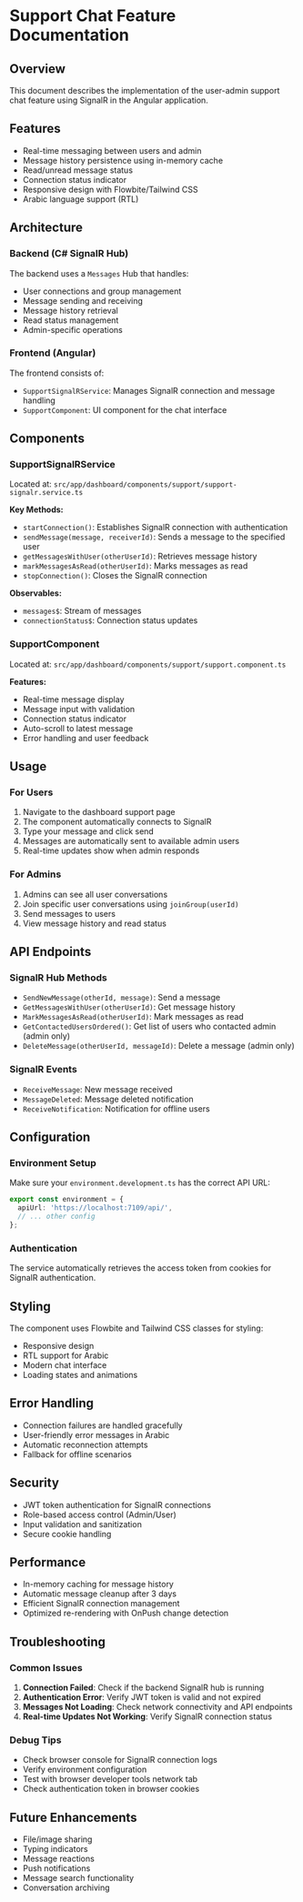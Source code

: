 # Support Chat Feature Documentation

## Overview
This document describes the implementation of the user-admin support chat feature using SignalR in the Angular application.

## Features
- Real-time messaging between users and admin
- Message history persistence using in-memory cache
- Read/unread message status
- Connection status indicator
- Responsive design with Flowbite/Tailwind CSS
- Arabic language support (RTL)

## Architecture

### Backend (C# SignalR Hub)
The backend uses a `Messages` Hub that handles:
- User connections and group management
- Message sending and receiving
- Message history retrieval
- Read status management
- Admin-specific operations

### Frontend (Angular)
The frontend consists of:
- `SupportSignalRService`: Manages SignalR connection and message handling
- `SupportComponent`: UI component for the chat interface

## Components

### SupportSignalRService
Located at: `src/app/dashboard/components/support/support-signalr.service.ts`

**Key Methods:**
- `startConnection()`: Establishes SignalR connection with authentication
- `sendMessage(message, receiverId)`: Sends a message to the specified user
- `getMessagesWithUser(otherUserId)`: Retrieves message history
- `markMessagesAsRead(otherUserId)`: Marks messages as read
- `stopConnection()`: Closes the SignalR connection

**Observables:**
- `messages$`: Stream of messages
- `connectionStatus$`: Connection status updates

### SupportComponent
Located at: `src/app/dashboard/components/support/support.component.ts`

**Features:**
- Real-time message display
- Message input with validation
- Connection status indicator
- Auto-scroll to latest message
- Error handling and user feedback

## Usage

### For Users
1. Navigate to the dashboard support page
2. The component automatically connects to SignalR
3. Type your message and click send
4. Messages are automatically sent to available admin users
5. Real-time updates show when admin responds

### For Admins
1. Admins can see all user conversations
2. Join specific user conversations using `joinGroup(userId)`
3. Send messages to users
4. View message history and read status

## API Endpoints

### SignalR Hub Methods
- `SendNewMessage(otherId, message)`: Send a message
- `GetMessagesWithUser(otherUserId)`: Get message history
- `MarkMessagesAsRead(otherUserId)`: Mark messages as read
- `GetContactedUsersOrdered()`: Get list of users who contacted admin (admin only)
- `DeleteMessage(otherUserId, messageId)`: Delete a message (admin only)

### SignalR Events
- `ReceiveMessage`: New message received
- `MessageDeleted`: Message deleted notification
- `ReceiveNotification`: Notification for offline users

## Configuration

### Environment Setup
Make sure your `environment.development.ts` has the correct API URL:
```typescript
export const environment = {
  apiUrl: 'https://localhost:7109/api/',
  // ... other config
};
```

### Authentication
The service automatically retrieves the access token from cookies for SignalR authentication.

## Styling
The component uses Flowbite and Tailwind CSS classes for styling:
- Responsive design
- RTL support for Arabic
- Modern chat interface
- Loading states and animations

## Error Handling
- Connection failures are handled gracefully
- User-friendly error messages in Arabic
- Automatic reconnection attempts
- Fallback for offline scenarios

## Security
- JWT token authentication for SignalR connections
- Role-based access control (Admin/User)
- Input validation and sanitization
- Secure cookie handling

## Performance
- In-memory caching for message history
- Automatic message cleanup after 3 days
- Efficient SignalR connection management
- Optimized re-rendering with OnPush change detection

## Troubleshooting

### Common Issues
1. **Connection Failed**: Check if the backend SignalR hub is running
2. **Authentication Error**: Verify JWT token is valid and not expired
3. **Messages Not Loading**: Check network connectivity and API endpoints
4. **Real-time Updates Not Working**: Verify SignalR connection status

### Debug Tips
- Check browser console for SignalR connection logs
- Verify environment configuration
- Test with browser developer tools network tab
- Check authentication token in browser cookies

## Future Enhancements
- File/image sharing
- Typing indicators
- Message reactions
- Push notifications
- Message search functionality
- Conversation archiving 